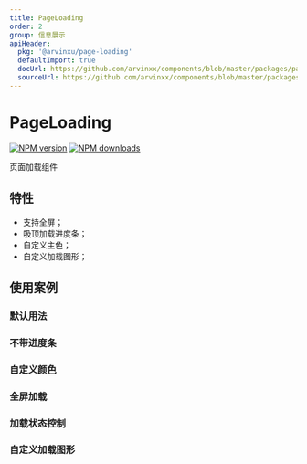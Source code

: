 ```yaml
---
title: PageLoading
order: 2
group: 信息展示
apiHeader:
  pkg: '@arvinxu/page-loading'
  defaultImport: true
  docUrl: https://github.com/arvinxx/components/blob/master/packages/page-loading/src/page-loading.md
  sourceUrl: https://github.com/arvinxx/components/blob/master/packages/page-loading/src/index.tsx
---
```


# PageLoading

[![NPM version][version-image]][version-url] [![NPM downloads][download-image]][download-url]

<!-- npm url -->

[version-image]: http://img.shields.io/npm/v/@arvinxu/page-loading.svg?color=deepgreen&label=latest
[version-url]: http://npmjs.org/package/@arvinxu/page-loading
[download-image]: https://img.shields.io/npm/dm/@arvinxu/page-loading.svg
[download-url]: https://npmjs.org/package/@arvinxu/page-loading

页面加载组件

## 特性

- 支持全屏；
- 吸顶加载进度条；
- 自定义主色；
- 自定义加载图形；

## 使用案例

### 默认用法

<code src="./demos/Basic" ></code>

### 不带进度条

<code src="./demos/WithoutProgress" ></code>

### 自定义颜色

<code src="./demos/CustomColor" ></code>

### 全屏加载

<code src="./demos/Fullscreen" ></code>

### 加载状态控制

<code src="./demos/LoadingState" ></code>

### 自定义加载图形

<code src="./demos/CustomLoader" ></code>
